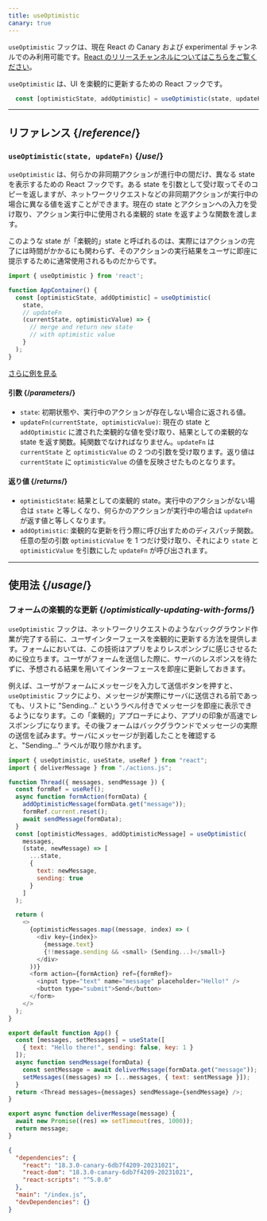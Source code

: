 ```yaml
---
title: useOptimistic
canary: true
---
```


<Canary>

`useOptimistic` フックは、現在 React の Canary および experimental チャンネルでのみ利用可能です。[React のリリースチャンネルについてはこちらをご覧ください](/community/versioning-policy#all-release-channels)。

</Canary>

<Intro>

`useOptimistic` は、UI を楽観的に更新するための React フックです。

```js
  const [optimisticState, addOptimistic] = useOptimistic(state, updateFn);
```

</Intro>

<InlineToc />

---

## リファレンス {/*reference*/}

### `useOptimistic(state, updateFn)` {/*use*/}

`useOptimistic` は、何らかの非同期アクションが進行中の間だけ、異なる state を表示するための React フックです。ある state を引数として受け取ってそのコピーを返しますが、ネットワークリクエストなどの非同期アクションが実行中の場合に異なる値を返すことができます。現在の state とアクションへの入力を受け取り、アクション実行中に使用される楽観的 state を返すような関数を渡します。

このような state が「楽観的」state と呼ばれるのは、実際にはアクションの完了には時間がかかるにも関わらず、そのアクションの実行結果をユーザに即座に提示するために通常使用されるものだからです。

```js
import { useOptimistic } from 'react';

function AppContainer() {
  const [optimisticState, addOptimistic] = useOptimistic(
    state,
    // updateFn
    (currentState, optimisticValue) => {
      // merge and return new state
      // with optimistic value
    }
  );
}
```

[さらに例を見る](#usage)

#### 引数 {/*parameters*/}

* `state`: 初期状態や、実行中のアクションが存在しない場合に返される値。
* `updateFn(currentState, optimisticValue)`: 現在の state と `addOptimistic` に渡された楽観的な値を受け取り、結果としての楽観的な state を返す関数。純関数でなければなりません。`updateFn` は `currentState` と `optimisticValue` の 2 つの引数を受け取ります。返り値は `currentState` に `optimisticValue` の値を反映させたものとなります。


#### 返り値 {/*returns*/}

* `optimisticState`: 結果としての楽観的 state。実行中のアクションがない場合は `state` と等しくなり、何らかのアクションが実行中の場合は `updateFn` が返す値と等しくなります。
* `addOptimistic`: 楽観的な更新を行う際に呼び出すためのディスパッチ関数。任意の型の引数 `optimisticValue` を 1 つだけ受け取り、それにより `state` と `optimisticValue` を引数にした `updateFn` が呼び出されます。

---

## 使用法 {/*usage*/}

### フォームの楽観的な更新 {/*optimistically-updating-with-forms*/}

`useOptimistic` フックは、ネットワークリクエストのようなバックグラウンド作業が完了する前に、ユーザインターフェースを楽観的に更新する方法を提供します。フォームにおいては、この技術はアプリをよりレスポンシブに感じさせるために役立ちます。ユーザがフォームを送信した際に、サーバのレスポンスを待たずに、予想される結果を用いてインターフェースを即座に更新しておきます。

例えば、ユーザがフォームにメッセージを入力して送信ボタンを押すと、`useOptimistic` フックにより、メッセージが実際にサーバに送信される前であっても、リストに "Sending..." というラベル付きでメッセージを即座に表示できるようになります。この「楽観的」アプローチにより、アプリの印象が高速でレスポンシブになります。その後フォームはバックグラウンドでメッセージの実際の送信を試みます。サーバにメッセージが到着したことを確認すると、"Sending..." ラベルが取り除かれます。

<Sandpack>


```js App.js
import { useOptimistic, useState, useRef } from "react";
import { deliverMessage } from "./actions.js";

function Thread({ messages, sendMessage }) {
  const formRef = useRef();
  async function formAction(formData) {
    addOptimisticMessage(formData.get("message"));
    formRef.current.reset();
    await sendMessage(formData);
  }
  const [optimisticMessages, addOptimisticMessage] = useOptimistic(
    messages,
    (state, newMessage) => [
      ...state,
      {
        text: newMessage,
        sending: true
      }
    ]
  );

  return (
    <>
      {optimisticMessages.map((message, index) => (
        <div key={index}>
          {message.text}
          {!!message.sending && <small> (Sending...)</small>}
        </div>
      ))}
      <form action={formAction} ref={formRef}>
        <input type="text" name="message" placeholder="Hello!" />
        <button type="submit">Send</button>
      </form>
    </>
  );
}

export default function App() {
  const [messages, setMessages] = useState([
    { text: "Hello there!", sending: false, key: 1 }
  ]);
  async function sendMessage(formData) {
    const sentMessage = await deliverMessage(formData.get("message"));
    setMessages((messages) => [...messages, { text: sentMessage }]);
  }
  return <Thread messages={messages} sendMessage={sendMessage} />;
}
```

```js actions.js
export async function deliverMessage(message) {
  await new Promise((res) => setTimeout(res, 1000));
  return message;
}
```


```json package.json hidden
{
  "dependencies": {
    "react": "18.3.0-canary-6db7f4209-20231021",
    "react-dom": "18.3.0-canary-6db7f4209-20231021",
    "react-scripts": "^5.0.0"
  },
  "main": "/index.js",
  "devDependencies": {}
}
```

</Sandpack>
